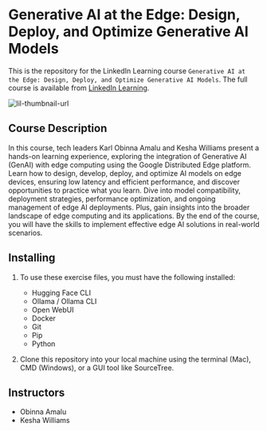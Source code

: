 # Generative AI at the Edge: Design, Deploy, and Optimize Generative AI Models
This is the repository for the LinkedIn Learning course `Generative AI at the Edge: Design, Deploy, and Optimize Generative AI Models`. The full course is available from [LinkedIn Learning][lil-course-url].

![lil-thumbnail-url]

## Course Description

In this course, tech leaders Karl Obinna Amalu and Kesha Williams present a hands-on learning experience, exploring the integration of Generative AI (GenAI) with edge computing using the Google Distributed Edge platform. Learn how to design, develop, deploy, and optimize AI models on edge devices, ensuring low latency and efficient performance, and discover opportunities to practice what you learn. Dive into model compatibility, deployment strategies, performance optimization, and ongoing management of edge AI deployments. Plus, gain insights into the broader landscape of edge computing and its applications. By the end of the course, you will have the skills to implement effective edge AI solutions in real-world scenarios.

## Installing
1. To use these exercise files, you must have the following installed:
	- Hugging Face CLI
	- Ollama / Ollama CLI
	- Open WebUI
 	- Docker
  	- Git
   	- Pip
   	- Python
   
2. Clone this repository into your local machine using the terminal (Mac), CMD (Windows), or a GUI tool like SourceTree.

## Instructors

- Obinna Amalu
- Kesha Williams

[0]: # (Replace these placeholder URLs with actual course URLs)

[lil-course-url]: https://www.linkedin.com/learning/generative-ai-at-the-edge-design-deploy-and-optimize-generative-ai-models
[lil-thumbnail-url]: https://media.licdn.com/dms/image/v2/D4E0DAQFMJ563cwTfTQ/learning-public-crop_675_1200/learning-public-crop_675_1200/0/1736797564403?e=2147483647&v=beta&t=sxfs_eqWwqDAS1MzYz7MVNplMwfo3PXuXB7VeUpsTqA

